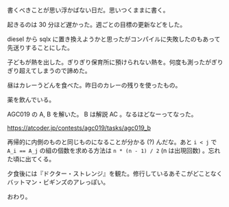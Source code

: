 書くべきことが思い浮かばない日だ。思いつくままに書く。

起きるのは 30 分ほど遅かった。週ごとの目標の更新などをした。

diesel から sqlx に置き換えようかと思ったがコンパイルに失敗したのもあって先送りすることにした。

子どもが熱を出した。ぎりぎり保育所に預けられない熱を。何度も測ったがぎりぎり超えてしまうので諦めた。

昼はカレーうどんを食べた。昨日のカレーの残りを使ったもの。

薬を飲んでいる。

AGC019 の A, B を解いた。 B は解説 AC 。なるほどなーってなった。

<https://atcoder.jp/contests/agc019/tasks/agc019_b>

再帰的に内側のものと同じものになることが分かる (?) んだな。あと `i < j` で `A_i == A_j` の組の個数を求める方法は `n * (n - 1) / 2` (n は出現回数) 。忘れた頃に出てくる。

夕食後には『ドクター・ストレンジ』を観た。修行しているあそこがどことなくバットマン・ビギンズのアレっぽい。

おわり。
